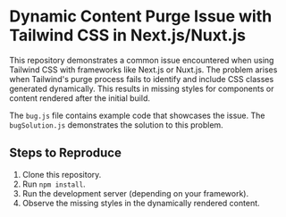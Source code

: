 # Dynamic Content Purge Issue with Tailwind CSS in Next.js/Nuxt.js

This repository demonstrates a common issue encountered when using Tailwind CSS with frameworks like Next.js or Nuxt.js.  The problem arises when Tailwind's purge process fails to identify and include CSS classes generated dynamically. This results in missing styles for components or content rendered after the initial build.

The `bug.js` file contains example code that showcases the issue. The `bugSolution.js` demonstrates the solution to this problem.

## Steps to Reproduce

1. Clone this repository.
2. Run `npm install`.
3. Run the development server (depending on your framework).
4. Observe the missing styles in the dynamically rendered content.